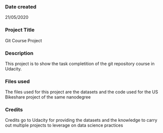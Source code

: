 ### Date created
21/05/2020

### Project Title
Git Course Project

### Description
This project is to show the task completition of the git repository course in Udacity. 

### Files used
The files used for this project are the datasets and the code used for the US Bikeshare project of the same nanodegree

### Credits
Credits go to Udacity for providing the datasets and the knowledge to carry out multiple projects to leverage on data science practices

